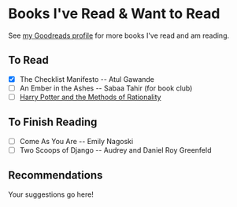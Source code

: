 # Books I've Read & Want to Read

See [my Goodreads profile](https://www.goodreads.com/user/show/3754255-lacey) for more books I've read and am reading. 

## To Read 

- [x] The Checklist Manifesto -- Atul Gawande 
- [ ] An Ember in the Ashes -- Sabaa Tahir (for book club) 
- [ ] [Harry Potter and the Methods of Rationality](http://hpmor.com/)

## To Finish Reading

- [ ] Come As You Are -- Emily Nagoski
- [ ] Two Scoops of Django -- Audrey and Daniel Roy Greenfeld 

## Recommendations

Your suggestions go here! 
